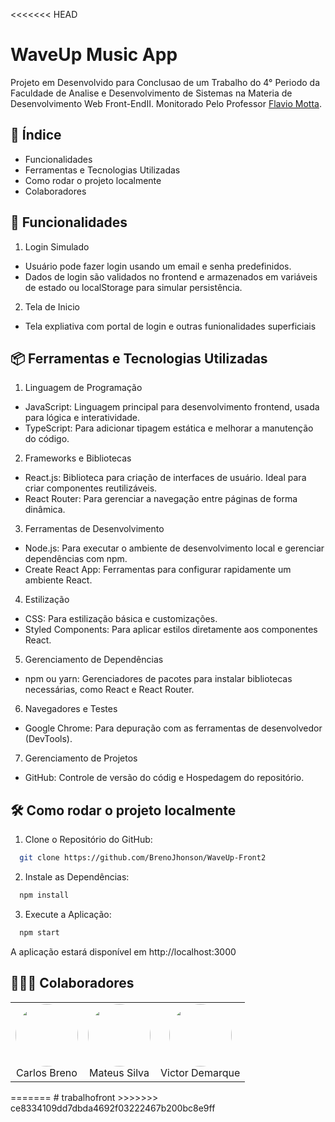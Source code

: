 <<<<<<< HEAD
# WaveUp Music App
  Projeto em Desenvolvido para Conclusao de um Trabalho do 4° Periodo da Faculdade de Analise e Desenvolvimento de Sistemas na Materia de Desenvolvimento Web Front-EndII. Monitorado Pelo Professor [Flavio Motta](https://github.com/FlavioAAMotta).

## 📘 Índice
  * Funcionalidades
  * Ferramentas e Tecnologias Utilizadas
  * Como rodar o projeto localmente
  * Colaboradores


## 🚀 Funcionalidades

1. Login Simulado
  * Usuário pode fazer login usando um email e senha predefinidos.
  * Dados de login são validados no frontend e armazenados em variáveis de estado ou localStorage para simular persistência.

2. Tela de Inicio
  * Tela expliativa com portal de login e outras funionalidades superficiais

## 📦 Ferramentas e Tecnologias Utilizadas
1. Linguagem de Programação
  * JavaScript: Linguagem principal para desenvolvimento frontend, usada para lógica e interatividade.
  * TypeScript: Para adicionar tipagem estática e melhorar a manutenção do código.

2. Frameworks e Bibliotecas
  * React.js: Biblioteca para criação de interfaces de usuário. Ideal para criar componentes reutilizáveis.
  * React Router: Para gerenciar a navegação entre páginas de forma dinâmica.

3. Ferramentas de Desenvolvimento
  * Node.js: Para executar o ambiente de desenvolvimento local e gerenciar dependências com npm.
  * Create React App: Ferramentas para configurar rapidamente um ambiente React.

4. Estilização
  * CSS: Para estilização básica e customizações.
  * Styled Components: Para aplicar estilos diretamente aos componentes React.

5. Gerenciamento de Dependências
  * npm ou yarn: Gerenciadores de pacotes para instalar bibliotecas necessárias, como React e React Router.

6. Navegadores e Testes
  * Google Chrome: Para depuração com as ferramentas de desenvolvedor (DevTools).

7. Gerenciamento de Projetos
  * GitHub: Controle de versão do códig e Hospedagem do repositório.


## 🛠️ Como rodar o projeto localmente
  1. Clone o Repositório do GitHub:
  ```bash
    git clone https://github.com/BrenoJhonson/WaveUp-Front2
  ```

  2. Instale as Dependências:
  ```bash
    npm install
  ```

  3. Execute a Aplicação:
  ```bash
    npm start
  ```
  A aplicação estará disponível em http://localhost:3000

## 👨🏽‍💻 Colaboradores

<div align="center">
  <table>
    <tr>
      <td align="center">
        <a href="https://github.com/BrenoJhonson" style="text-decoration: none;">
          <img src="https://avatars.githubusercontent.com/u/168320214?v=4" width="100" height="100" style="border-radius: 50%;">
          <br>
          Carlos Breno
        </a>
      <td align="center">
        <a href="https://github.com/mateus-2002" style="text-decoration: none;">
          <img src="https://avatars.githubusercontent.com/u/180777561?v=4" width="100" height="100" style="border-radius: 50%;">
          <br>
          Mateus Silva
        </a>
      </td>
      <td align="center">
        <a href="https://github.com/VitinDemarque" style="text-decoration: none;">
          <img src="https://avatars.githubusercontent.com/u/126296402?v=4" width="100" height="100" style="border-radius: 50%;">
          <br>
          Victor Demarque
        </a>
      </td>
    </tr>
  </table>
</div>
=======
# trabalhofront
>>>>>>> ce8334109dd7dbda4692f03222467b200bc8e9ff
